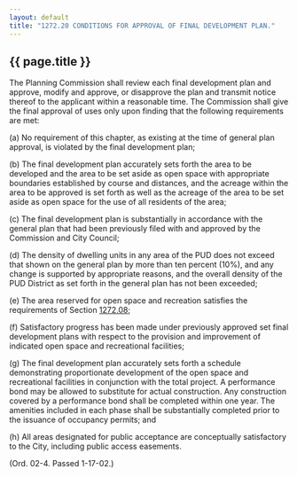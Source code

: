 ---
layout: default 
title: "1272.20 CONDITIONS FOR APPROVAL OF FINAL DEVELOPMENT PLAN."---

{{ page.title }}
----------------

The Planning Commission shall review each final development plan and
approve, modify and approve, or disapprove the plan and transmit notice
thereof to the applicant within a reasonable time. The Commission shall
give the final approval of uses only upon finding that the following
requirements are met:

​(a) No requirement of this chapter, as existing at the time of general
plan approval, is violated by the final development plan;

​(b) The final development plan accurately sets forth the area to be
developed and the area to be set aside as open space with appropriate
boundaries established by course and distances, and the acreage within
the area to be approved is set forth as well as the acreage of the area
to be set aside as open space for the use of all residents of the area;

​(c) The final development plan is substantially in accordance with the
general plan that had been previously filed with and approved by the
Commission and City Council;

​(d) The density of dwelling units in any area of the PUD does not
exceed that shown on the general plan by more than ten percent (10%),
and any change is supported by appropriate reasons, and the overall
density of the PUD District as set forth in the general plan has not
been exceeded;

​(e) The area reserved for open space and recreation satisfies the
requirements of Section [1272.08](5394af73.html);

​(f) Satisfactory progress has been made under previously approved set
final development plans with respect to the provision and improvement of
indicated open space and recreational facilities;

​(g) The final development plan accurately sets forth a schedule
demonstrating proportionate development of the open space and
recreational facilities in conjunction with the total project. A
performance bond may be allowed to substitute for actual construction.
Any construction covered by a performance bond shall be completed within
one year. The amenities included in each phase shall be substantially
completed prior to the issuance of occupancy permits; and

​(h) All areas designated for public acceptance are conceptually
satisfactory to the City, including public access easements.

(Ord. 02-4. Passed 1-17-02.)
